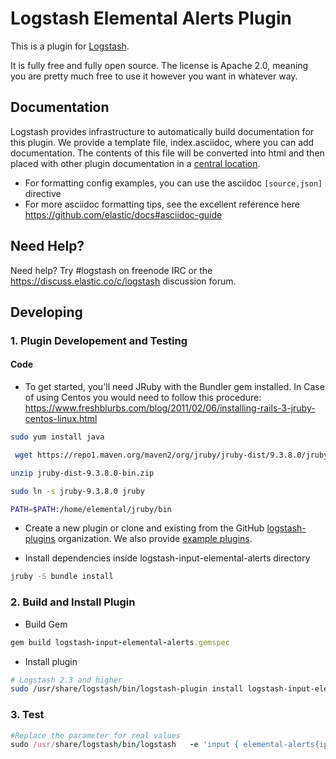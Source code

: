 # Logstash Elemental Alerts Plugin

This is a plugin for [Logstash](https://github.com/elastic/logstash).

It is fully free and fully open source. The license is Apache 2.0, meaning you are pretty much free to use it however you want in whatever way.

## Documentation

Logstash provides infrastructure to automatically build documentation for this plugin. We provide a template file, index.asciidoc, where you can add documentation. The contents of this file will be converted into html and then placed with other plugin documentation in a [central location](http://www.elastic.co/guide/en/logstash/current/).

- For formatting config examples, you can use the asciidoc `[source,json]` directive
- For more asciidoc formatting tips, see the excellent reference here https://github.com/elastic/docs#asciidoc-guide

## Need Help?

Need help? Try #logstash on freenode IRC or the https://discuss.elastic.co/c/logstash discussion forum.

## Developing

### 1. Plugin Developement and Testing

#### Code
- To get started, you'll need JRuby with the Bundler gem installed. In Case of using Centos you would need to follow this procedure:
https://www.freshblurbs.com/blog/2011/02/06/installing-rails-3-jruby-centos-linux.html

 ```sh
 sudo yum install java
 ```
```sh
 wget https://repo1.maven.org/maven2/org/jruby/jruby-dist/9.3.8.0/jruby-dist-9.3.8.0-bin.zip
 ```
 ```sh
 unzip jruby-dist-9.3.8.0-bin.zip
 ```
 ```sh
 sudo ln -s jruby-9.3.8.0 jruby
 ```
  ```sh
 PATH=$PATH:/home/elemental/jruby/bin
 ```
 
- Create a new plugin or clone and existing from the GitHub [logstash-plugins](https://github.com/logstash-plugins) organization. We also provide [example plugins](https://github.com/logstash-plugins?query=example).

- Install dependencies inside logstash-input-elemental-alerts directory
```sh
jruby -S bundle install 
```

### 2. Build and Install Plugin

- Build Gem
```ruby
gem build logstash-input-elemental-alerts.gemspec 
```
- Install plugin
```sh
# Logstash 2.3 and higher
sudo /usr/share/logstash/bin/logstash-plugin install logstash-input-elemental-alerts-1.0.0.gem
```

### 3. Test

```ruby
#Replace the parameter for real values
sudo /usr/share/logstash/bin/logstash   -e 'input { elemental-alerts{ip => "1.1.1.1" api => "xxxxx" user => "admin" http => "http"} } output {stdout { codec => rubydebug }}'
```
